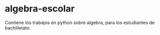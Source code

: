 # algebra-escolar
Contiene los trabajos en python sobre algebra, para los estudiantes de bachilletato.
